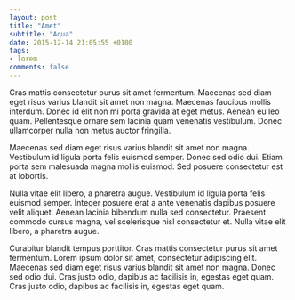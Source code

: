 ```yaml
---
layout: post
title: "Amet"
subtitle: "Aqua"
date: 2015-12-14 21:05:55 +0100
tags:
- lorem
comments: false
---
```

Cras mattis consectetur purus sit amet fermentum. Maecenas sed diam eget risus varius blandit sit amet non magna. Maecenas faucibus mollis interdum. Donec id elit non mi porta gravida at eget metus. Aenean eu leo quam. Pellentesque ornare sem lacinia quam venenatis vestibulum. Donec ullamcorper nulla non metus auctor fringilla.
<!--more-->
Maecenas sed diam eget risus varius blandit sit amet non magna. Vestibulum id ligula porta felis euismod semper. Donec sed odio dui. Etiam porta sem malesuada magna mollis euismod. Sed posuere consectetur est at lobortis.

Nulla vitae elit libero, a pharetra augue. Vestibulum id ligula porta felis euismod semper. Integer posuere erat a ante venenatis dapibus posuere velit aliquet. Aenean lacinia bibendum nulla sed consectetur. Praesent commodo cursus magna, vel scelerisque nisl consectetur et. Nulla vitae elit libero, a pharetra augue.

Curabitur blandit tempus porttitor. Cras mattis consectetur purus sit amet fermentum. Lorem ipsum dolor sit amet, consectetur adipiscing elit. Maecenas sed diam eget risus varius blandit sit amet non magna. Donec sed odio dui. Cras justo odio, dapibus ac facilisis in, egestas eget quam. Cras justo odio, dapibus ac facilisis in, egestas eget quam.

